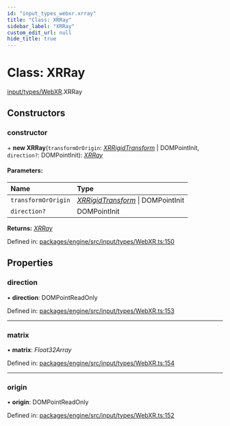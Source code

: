 ```yaml
---
id: "input_types_webxr.xrray"
title: "Class: XRRay"
sidebar_label: "XRRay"
custom_edit_url: null
hide_title: true
---
```


# Class: XRRay

[input/types/WebXR](../modules/input_types_webxr.md).XRRay

## Constructors

### constructor

\+ **new XRRay**(`transformOrOrigin`: [*XRRigidTransform*](input_types_webxr.xrrigidtransform.md) \| DOMPointInit, `direction?`: DOMPointInit): [*XRRay*](input_types_webxr.xrray.md)

#### Parameters:

Name | Type |
:------ | :------ |
`transformOrOrigin` | [*XRRigidTransform*](input_types_webxr.xrrigidtransform.md) \| DOMPointInit |
`direction?` | DOMPointInit |

**Returns:** [*XRRay*](input_types_webxr.xrray.md)

Defined in: [packages/engine/src/input/types/WebXR.ts:150](https://github.com/xr3ngine/xr3ngine/blob/716a06460/packages/engine/src/input/types/WebXR.ts#L150)

## Properties

### direction

• **direction**: DOMPointReadOnly

Defined in: [packages/engine/src/input/types/WebXR.ts:153](https://github.com/xr3ngine/xr3ngine/blob/716a06460/packages/engine/src/input/types/WebXR.ts#L153)

___

### matrix

• **matrix**: *Float32Array*

Defined in: [packages/engine/src/input/types/WebXR.ts:154](https://github.com/xr3ngine/xr3ngine/blob/716a06460/packages/engine/src/input/types/WebXR.ts#L154)

___

### origin

• **origin**: DOMPointReadOnly

Defined in: [packages/engine/src/input/types/WebXR.ts:152](https://github.com/xr3ngine/xr3ngine/blob/716a06460/packages/engine/src/input/types/WebXR.ts#L152)
